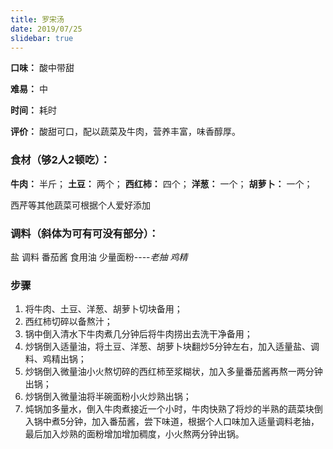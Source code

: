 ```yaml
---
title: 罗宋汤
date: 2019/07/25
slidebar: true
---
```


**口味：**  酸中带甜

**难易：**  中

**时间：**  耗时

**评价：** 酸甜可口，配以蔬菜及牛肉，营养丰富，味香醇厚。

### 食材（够2人2顿吃）：

**牛肉：** 半斤； **土豆：** 两个； **西红柿：** 四个； **洋葱：** 一个； **胡萝卜：** 一个；

西芹等其他蔬菜可根据个人爱好添加

### 调料（斜体为可有可没有部分）：
盐 调料 番茄酱 食用油 少量面粉----*老抽 鸡精*

### 步骤
1. 将牛肉、土豆、洋葱、胡萝卜切块备用；
2. 西红柿切碎以备熬汁；
3. 锅中倒入清水下牛肉煮几分钟后将牛肉捞出去洗干净备用；
4. 炒锅倒入适量油，将土豆、洋葱、胡萝卜块翻炒5分钟左右，加入适量盐、调料、鸡精出锅；
5. 炒锅倒入微量油小火熬切碎的西红柿至浆糊状，加入多量番茄酱再熬一两分钟出锅；
6. 炒锅倒入微量油将半碗面粉小火炒熟出锅；
7. 炖锅加多量水，倒入牛肉煮接近一个小时，牛肉快熟了将炒的半熟的蔬菜块倒入锅中煮5分钟，加入番茄酱，尝下味道，根据个人口味加入适量调料老抽，最后加入炒熟的面粉增加增加稠度，小火熬两分钟出锅。